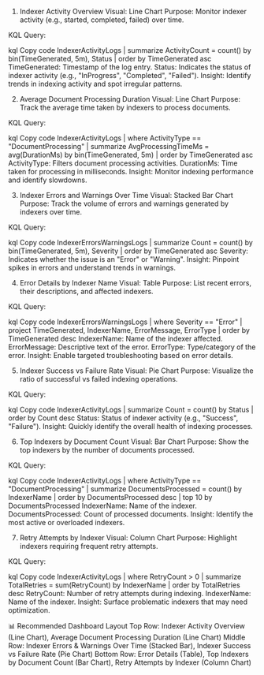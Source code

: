 1. Indexer Activity Overview
Visual: Line Chart
Purpose: Monitor indexer activity (e.g., started, completed, failed) over time.

KQL Query:

kql
Copy code
IndexerActivityLogs
| summarize ActivityCount = count() by bin(TimeGenerated, 5m), Status
| order by TimeGenerated asc
TimeGenerated: Timestamp of the log entry.
Status: Indicates the status of indexer activity (e.g., "InProgress", "Completed", "Failed").
Insight: Identify trends in indexing activity and spot irregular patterns.

2. Average Document Processing Duration
Visual: Line Chart
Purpose: Track the average time taken by indexers to process documents.

KQL Query:

kql
Copy code
IndexerActivityLogs
| where ActivityType == "DocumentProcessing"
| summarize AvgProcessingTimeMs = avg(DurationMs) by bin(TimeGenerated, 5m)
| order by TimeGenerated asc
ActivityType: Filters document processing activities.
DurationMs: Time taken for processing in milliseconds.
Insight: Monitor indexing performance and identify slowdowns.

3. Indexer Errors and Warnings Over Time
Visual: Stacked Bar Chart
Purpose: Track the volume of errors and warnings generated by indexers over time.

KQL Query:

kql
Copy code
IndexerErrorsWarningsLogs
| summarize Count = count() by bin(TimeGenerated, 5m), Severity
| order by TimeGenerated asc
Severity: Indicates whether the issue is an "Error" or "Warning".
Insight: Pinpoint spikes in errors and understand trends in warnings.

4. Error Details by Indexer Name
Visual: Table
Purpose: List recent errors, their descriptions, and affected indexers.

KQL Query:

kql
Copy code
IndexerErrorsWarningsLogs
| where Severity == "Error"
| project TimeGenerated, IndexerName, ErrorMessage, ErrorType
| order by TimeGenerated desc
IndexerName: Name of the indexer affected.
ErrorMessage: Descriptive text of the error.
ErrorType: Type/category of the error.
Insight: Enable targeted troubleshooting based on error details.

5. Indexer Success vs Failure Rate
Visual: Pie Chart
Purpose: Visualize the ratio of successful vs failed indexing operations.

KQL Query:

kql
Copy code
IndexerActivityLogs
| summarize Count = count() by Status
| order by Count desc
Status: Status of indexer activity (e.g., "Success", "Failure").
Insight: Quickly identify the overall health of indexing processes.

6. Top Indexers by Document Count
Visual: Bar Chart
Purpose: Show the top indexers by the number of documents processed.

KQL Query:

kql
Copy code
IndexerActivityLogs
| where ActivityType == "DocumentProcessing"
| summarize DocumentsProcessed = count() by IndexerName
| order by DocumentsProcessed desc
| top 10 by DocumentsProcessed
IndexerName: Name of the indexer.
DocumentsProcessed: Count of processed documents.
Insight: Identify the most active or overloaded indexers.

7. Retry Attempts by Indexer
Visual: Column Chart
Purpose: Highlight indexers requiring frequent retry attempts.

KQL Query:

kql
Copy code
IndexerActivityLogs
| where RetryCount > 0
| summarize TotalRetries = sum(RetryCount) by IndexerName
| order by TotalRetries desc
RetryCount: Number of retry attempts during indexing.
IndexerName: Name of the indexer.
Insight: Surface problematic indexers that may need optimization.

📊 Recommended Dashboard Layout
Top Row: Indexer Activity Overview (Line Chart), Average Document Processing Duration (Line Chart)
Middle Row: Indexer Errors & Warnings Over Time (Stacked Bar), Indexer Success vs Failure Rate (Pie Chart)
Bottom Row: Error Details (Table), Top Indexers by Document Count (Bar Chart), Retry Attempts by Indexer (Column Chart)

